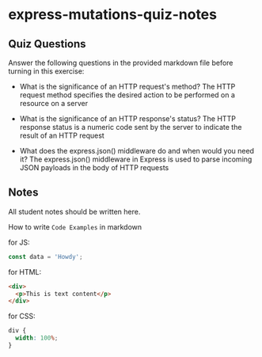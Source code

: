 # express-mutations-quiz-notes

## Quiz Questions

Answer the following questions in the provided markdown file before turning in this exercise:

- What is the significance of an HTTP request's method?
  The HTTP request method specifies the desired action to be performed on a resource on a server

- What is the significance of an HTTP response's status?
  The HTTP response status is a numeric code sent by the server to indicate the result of an HTTP request

- What does the express.json() middleware do and when would you need it?
  The express.json() middleware in Express is used to parse incoming JSON payloads in the body of HTTP requests

## Notes

All student notes should be written here.

How to write `Code Examples` in markdown

for JS:

```javascript
const data = 'Howdy';
```

for HTML:

```html
<div>
  <p>This is text content</p>
</div>
```

for CSS:

```css
div {
  width: 100%;
}
```
